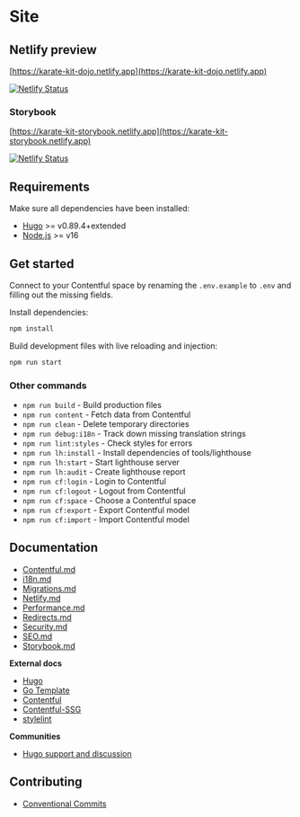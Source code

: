 # Site

## Netlify preview

[https://karate-kit-dojo.netlify.app](https://karate-kit-dojo.netlify.app)

[![Netlify Status](https://api.netlify.com/api/v1/badges/98ecef61-8d51-4c76-b842-b9e423800bfb/deploy-status)](https://app.netlify.com/sites/karate-kit-dojo/deploys)

### Storybook

[https://karate-kit-storybook.netlify.app](https://karate-kit-storybook.netlify.app)

[![Netlify Status](https://api.netlify.com/api/v1/badges/5d3fa6dc-46ec-49d8-959a-afbd2a305361/deploy-status)](https://app.netlify.com/sites/karate-kit-storybook/deploys)

## Requirements

Make sure all dependencies have been installed:

- [Hugo](https://gohugo.io/) >= v0.89.4+extended
- [Node.js](https://nodejs.org/) >= v16

## Get started

Connect to your Contentful space by renaming the `.env.example` to `.env` and filling out the missing fields.

Install dependencies:

```bash
npm install
```

Build development files with live reloading and injection:

```bash
npm run start
```

### Other commands

- `npm run build` - Build production files
- `npm run content` - Fetch data from Contentful
- `npm run clean` - Delete temporary directories
- `npm run debug:i18n` - Track down missing translation strings
- `npm run lint:styles` - Check styles for errors
- `npm run lh:install` - Install dependencies of tools/lighthouse
- `npm run lh:start` - Start lighthouse server
- `npm run lh:audit` - Create lighthouse report
- `npm run cf:login` - Login to Contentful
- `npm run cf:logout` - Logout from Contentful
- `npm run cf:space` - Choose a Contentful space
- `npm run cf:export` - Export Contentful model
- `npm run cf:import` - Import Contentful model

## Documentation

- [Contentful.md](docs/Contentful.md)
- [i18n.md](docs/i18n.md)
- [Migrations.md](docs/Migrations.md)
- [Netlify.md](docs/Netlify.md)
- [Performance.md](docs/Performance.md)
- [Redirects.md](docs/Redirects.md)
- [Security.md](docs/Security.md)
- [SEO.md](docs/SEO.md)
- [Storybook.md](docs/Storybook.md)

**External docs**
- [Hugo](https://gohugo.io/documentation/)
- [Go Template](https://golang.org/pkg/text/template/)
- [Contentful](https://www.contentful.com/developers/docs/)
- [Contentful-SSG](https://github.com/jungvonmatt/contentful-ssg)
- [stylelint](https://stylelint.io/)

**Communities**

- [Hugo support and discussion](https://discourse.gohugo.io/)

## Contributing

- [Conventional Commits](https://www.conventionalcommits.org/en/v1.0.0/)
